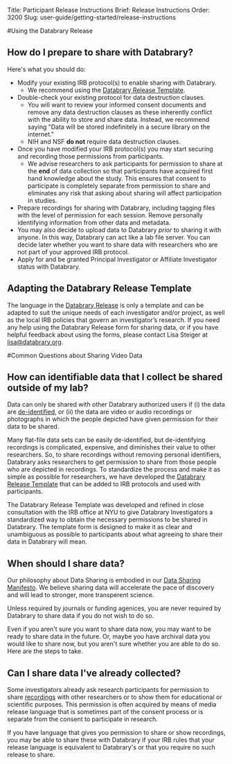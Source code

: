 Title: Participant Release Instructions
Brief: Release Instructions
Order: 3200
Slug: user-guide/getting-started/release-instructions

#Using the Databrary Release

## How do I prepare to share with Databrary?

Here's what you should do:

- Modify your existing IRB protocol(s) to enable sharing with Databrary. 
	- We recommend using the [Databrary Release Template](../policies/release-template.html).
- Double-check your existing protocol for data destruction clauses.
	- You will  want to review your informed consent documents and remove any data destruction clauses as these inherently conflict with the ability to store and share data. Instead, we recommend saying "Data will be stored indefinitely in a secure library on the internet." 
	- NIH and NSF **do not** require data destruction clauses.
- Once you have modified your IRB protocol(s) you may start securing and recording those permissions from participants. 
	- We advise researchers to ask participants for permission to share at the **end** of data collection so that participants have acquired first hand knowledge about the study. This ensures that consent to participate is completely separate from permission to share and eliminates any risk that asking about sharing will affect participation in studies.
- Prepare recordings for sharing with Databrary, including tagging files with the level of permission for each session. Remove personally identifying information from other data and metadata.
- You may also decide to upload data to Databrary *prior* to sharing it with anyone. In this way, Databrary can act like a lab file server. You can decide later whether you want to share data with researchers who are not part of your approved IRB protocol.
- Apply for and be granted Principal Investigator or Affiliate Investigator status with Databrary.

## Adapting the Databrary Release Template 

The language in the [Databrary Release](../policies/release-template.html) is only a template and can be adapted to suit the unique needs of each investigator and/or project, as well as the local IRB policies that govern an investigator’s research. If you need any help using the Databrary Release form for sharing data, or if you have helpful feedback about using the forms, please contact Lisa Steiger at <lisa@databrary.org>. 

#Common Questions about Sharing Video Data

## How can identifiable data that I collect be shared outside of my lab?

Data can only be shared with other Databrary authorized users if (i) the data are [de-identified](../policies/definitions.html#de-identified-data), or (ii) the data are video or audio recordings or photographs in which the people depicted have given permission for their data to  be shared. 

Many flat-file data sets can be easily de-identified, but de-identifying recordings is complicated, expensive, and diminishes their value to other researchers. So, to share recordings without removing personal identifiers, Databrary asks researchers to get permission to share from those people who are depicted in recordings. To standardize the process and make it as simple as possible for researchers, we have developed the [Databrary Release Template](../policies/release-template.html) that can be added to IRB protocols and used with participants.

The Databrary Release Template was developed and refined in close consultation with the IRB office at NYU to give Databrary Investigators a standardized way to obtain the necessary permissions to be shared in Databrary. The template form is designed to make it as clear and unambiguous as possible to participants about what agreeing to share their data in Databrary will mean.

## When should I share data?

Our philosophy about Data Sharing is embodied in our [Data Sharing Manifesto](../policies/data-sharing-manifesto.html). We believe sharing data will accelerate the pace of discovery and will lead to stronger, more transperent science.

Unless required by journals or funding agenices, you are never required by Databrary to share data if you do not wish to do so. 

Even if you aren't sure you want to share data now, you may want to be ready to share data in the future. Or, maybe you have archival data you would like to share now, but you aren't sure whether you are able to do so. Here are the steps to take. 

## Can I share data I've already collected?

Some investigators already ask research participants for permission to share [recordings](../policies/definitions.html#recordings) with other researchers or to show them for educational or scientific purposes. This permission is often acquired by means of media release language that is sometimes part of the consent process or is separate from the consent to participate in research. 

If you have language that gives you permission to share or show recordings, you may be able to share these with Databrary if your IRB rules that your release language is equivalent to Databrary's or that you require no such release to share. 
